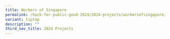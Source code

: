 ```yaml
---
title: Workers of Singapore
permalink: /hack-for-public-good-2024/2024-projects/workersofsingapore/
variant: tiptap
description: ""
third_nav_title: 2024 Projects
---
```

